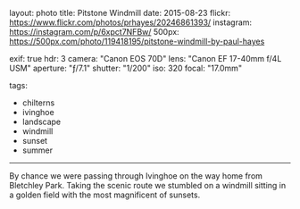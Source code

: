 layout: photo
title: Pitstone Windmill
date: 2015-08-23
flickr: https://www.flickr.com/photos/prhayes/20246861393/
instagram: https://instagram.com/p/6xpct7NFBw/
500px: https://500px.com/photo/119418195/pitstone-windmill-by-paul-hayes

exif: true
hdr: 3
camera: "Canon EOS 70D"
lens: "Canon EF 17-40mm f/4L USM"
aperture: "ƒ/7.1"
shutter: "1/200"
iso: 320
focal: "17.0mm"

tags:
  - chilterns
  - ivinghoe
  - landscape
  - windmill
  - sunset
  - summer
---

By chance we were passing through Ivinghoe on the way home from Bletchley Park. Taking the scenic route we stumbled on a windmill sitting in a golden field with the most magnificent of sunsets.
